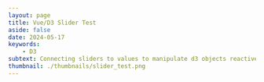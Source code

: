 ```yaml
---
layout: page
title: Vue/D3 Slider Test
aside: false
date: 2024-05-17
keywords:
    - D3
subtext: Connecting sliders to values to manipulate d3 objects reactively
thumbnail: ./thumbnails/slider_test.png
---
```



<script setup>
import sliderTest from "/components/graphs/sliderTest.vue";
</script>

<FigureTitle/>
<sliderTest/>


